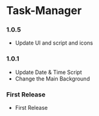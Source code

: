 # Task-Manager


### 1.0.5

- Update UI and script and icons

### 1.0.1

- Update Date & Time Script
- Change the Main Background

### First Release

- First Release
